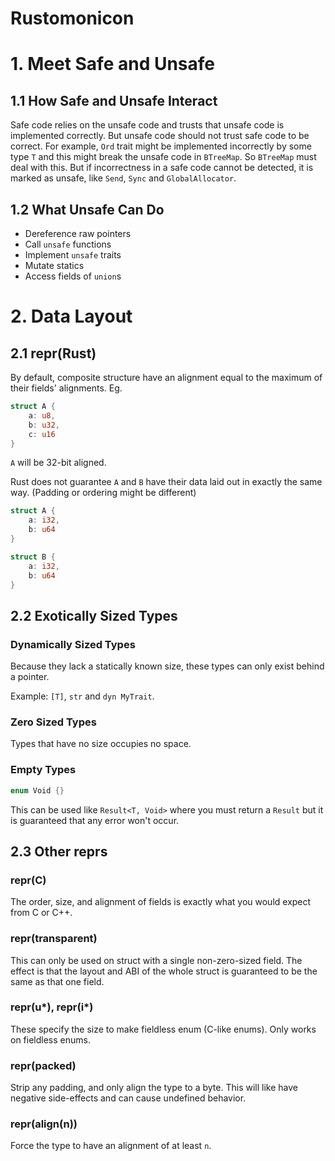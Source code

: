 # Rustomonicon

# 1. Meet Safe and Unsafe

## 1.1 How Safe and Unsafe Interact

Safe code relies on the unsafe code and trusts that unsafe code is implemented correctly.
But unsafe code should not trust safe code to be correct. For example, `Ord` trait might be
implemented incorrectly by some type `T` and this might break the unsafe code in `BTreeMap`.
So `BTreeMap` must deal with this. But if incorrectness in a safe code cannot be detected, it is
marked as unsafe, like `Send`, `Sync` and `GlobalAllocator`.

## 1.2 What Unsafe Can Do

- Dereference raw pointers
- Call `unsafe` functions
- Implement `unsafe` traits
- Mutate statics
- Access fields of `union`s

# 2. Data Layout

## 2.1 repr(Rust)

By default, composite structure have an alignment equal to the maximum of their fields' alignments. Eg.
```rust
struct A {
    a: u8,
    b: u32,
    c: u16
}
```
`A` will be 32-bit aligned.

Rust does not guarantee `A` and `B` have their data laid out in exactly the same way. (Padding or ordering might be different)

```rust
struct A {
    a: i32,
    b: u64
}

struct B {
    a: i32,
    b: u64
}
```

## 2.2 Exotically Sized Types

### Dynamically Sized Types

Because they lack a statically known size, these types can only exist behind a pointer.

Example: `[T]`, `str` and `dyn MyTrait`.

### Zero Sized Types

Types that have no size occupies no space.

### Empty Types

```rust
enum Void {}
```

This can be used like `Result<T, Void>` where you must return a `Result` but it is guaranteed that
any error won't occur.

## 2.3 Other reprs

### repr(C)

The order, size, and alignment of fields is exactly what you would expect from C or C++.

### repr(transparent)

This can only be used on struct with a single non-zero-sized field. The effect is that the layout and ABI of
the whole struct is guaranteed to be the same as that one field.

### repr(u\*), repr(i\*)

These specify the size to make fieldless enum (C-like enums). Only works on fieldless enums.

### repr(packed)

Strip any padding, and only align the type to a byte. This will like have negative side-effects and can cause undefined behavior.

### repr(align(n))

Force the type to have an alignment of at least `n`.

